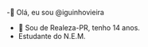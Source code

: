  -👋 Olá, eu sou @iguinhovieira
- 👀 Sou de Realeza-PR, tenho 14 anos.
- Estudante do N.E.M.


<!---
iguinhovieira/iguinhovieira is a ✨ special ✨ repository because its `README.md` (this file) appears on your GitHub profile.
You can click the Preview link to take a look at your changes.
--->
